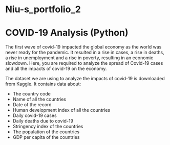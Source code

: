 # Niu-s_portfolio_2
# COVID-19 Analysis (Python)

The first wave of covid-19 impacted the global economy as the world was never ready for the pandemic. It resulted in a rise in cases, a rise in deaths, a rise in unemployment and a rise in poverty, resulting in an economic slowdown. Here, you are required to analyze the spread of Covid-19 cases and all the impacts of covid-19 on the economy.

The dataset we are using to analyze the impacts of covid-19 is downloaded from Kaggle. It contains data about:
- The country code
- Name of all the countries
- Date of the record
- Human development index of all the countries
- Daily covid-19 cases
- Daily deaths due to covid-19
- Stringency index of the countries
- The population of the countries
- GDP per capita of the countries
